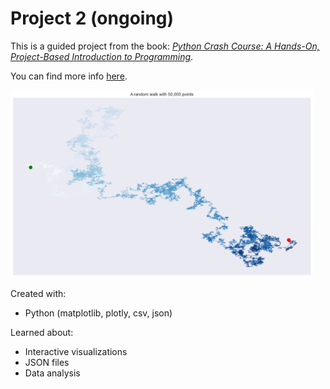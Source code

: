# Project 2 (ongoing)

This is a guided project from the book: [*Python Crash Course: A Hands-On, Project-Based Introduction to Programming*](https://nostarch.com/pythoncrashcourse2e).  

You can find more info [here](https://ehmatthes.github.io/pcc_2e/regular_index/).

<img src="https://github.com/CSpanias/visualization_project/blob/master/rw_visual.png" height=300>

Created with:
* Python (matplotlib, plotly, csv, json)

Learned about:
* Interactive visualizations
* JSON files
* Data analysis
